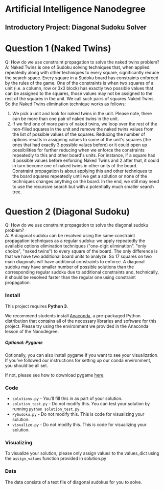# Artificial Intelligence Nanodegree
## Introductory Project: Diagonal Sudoku Solver

# Question 1 (Naked Twins)
Q: How do we use constraint propagation to solve the naked twins problem?  
A: Naked Twins is one of Sudoku solving techniques that, when applied repeatedly along with other techniques to every
square, significantly reduce the search space. Every square in a Sudoku board has constraints enforced by the
rules of the game. One of the constraints is when two squares of a unit (i.e. a column, row or 3x3 block) has exactly two
possible values that can be assigned to the squares, those values may not be assigned to the rest of the squares in the
unit. We call such pairs of squares Naked Twins. So the Naked Twins elimination technique works as follows:
  1. We pick a unit and look for naked twins in the unit. Please note, there can be more than one pair of naked twins
     in the unit.
  2. If we find one of more pairs of naked twins, we loop over the rest of the non-filled squares in the unit and
     remove the naked twins values from the list of possible values of the squares.
Reducing the number of options results in assigning values to some of the unit's squares (the ones that had exactly 3
possible values before) or it could open up possibilities for further reducing when we enforce the constraints
repeatedly to this and other board's units. For instance, if a square had 4 possible values before enforcing
Naked Twins and 2 after that, it could in turn become one of naked twins in other units of the board.
Constraint propagation is about applying this and other techniques to the board squares repeatedly until we get a
solution or none of the techniques changes anything on the board. In the end, we still may need to use the recursive
search but with a potentially much smaller search tree.

# Question 2 (Diagonal Sudoku)
Q: How do we use constraint propagation to solve the diagonal sudoku problem?  
A: A diagonal sudoku can be resolved using the same constraint propagation techniques as a regular sudoku: we apply
repeatedly the available options elimination techniques ("one-digit elimination", "only choice", "naked twins")
to every square of the board. The only difference is that we have two additional board units to analyze.
So 17 squares on two main diagonals will have additional constraints to enforce. A diagonal sudoku may have smaller
number of possible solutions than the corresponding regular sudoku due to additional constraints and, technically,
it should be resolved faster than the regular one using constraint propagation.

### Install

This project requires **Python 3**.

We recommend students install [Anaconda](https://www.continuum.io/downloads), a pre-packaged Python distribution that contains all of the necessary libraries and software for this project. 
Please try using the environment we provided in the Anaconda lesson of the Nanodegree.

##### Optional: Pygame

Optionally, you can also install pygame if you want to see your visualization. If you've followed our instructions for setting up our conda environment, you should be all set.

If not, please see how to download pygame [here](http://www.pygame.org/download.shtml).

### Code

* `solutions.py` - You'll fill this in as part of your solution.
* `solution_test.py` - Do not modify this. You can test your solution by running `python solution_test.py`.
* `PySudoku.py` - Do not modify this. This is code for visualizing your solution.
* `visualize.py` - Do not modify this. This is code for visualizing your solution.

### Visualizing

To visualize your solution, please only assign values to the values_dict using the ```assign_values``` function provided in solution.py

### Data

The data consists of a text file of diagonal sudokus for you to solve.